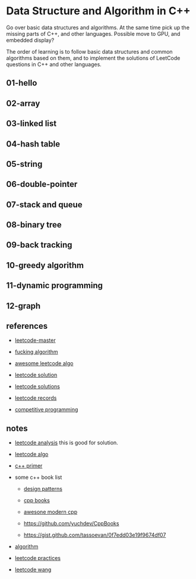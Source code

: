 # Data Structure and Algorithm in C++

Go over basic data structures and algorithms. At the same time pick up the missing parts of C++, and other languages. Possible move to GPU, and embedded display?

The order of learning is to follow basic data structures and common algorithms based on them, and to implement the solutions of LeetCode questions in C++ and other languages.

## 01-hello

## 02-array

## 03-linked list

## 04-hash table

## 05-string

## 06-double-pointer

## 07-stack and queue

## 08-binary tree

## 09-back tracking

## 10-greedy algorithm

## 11-dynamic programming 

## 12-graph


## references

* [leetcode-master](https://github.com/youngyangyang04/leetcode-master)

* [fucking algorithm](https://github.com/labuladong/fucking-algorithm)

* [awesome leetcode algo](https://github.com/hicodebear/awesome-leetcode-algorithm)

* [leetcode solution](https://github.com/doocs/leetcode)

* [leetcode solutions](https://github.com/purvasingh96/My-Leetcode-Solutions)

* [leetcode records](https://github.com/kk140906/leetcode_records)

* [competitive programming](https://github.com/cp-algorithms/cp-algorithms)

## notes

* [leetcode analysis](https://github.com/wisdompeak/LeetCode)
this is good for solution.

* [leetcode algo](https://github.com/doocs/leetcode)

* [c++ primer](https://github.com/pezy/CppPrimer)

* some c++ book list

  * [design patterns](https://github.com/pezy/DesignPatterns)

  * [cpp books](https://github.com/saeed771/cpp_book)

  * [awesone modern cpp](https://github.com/rigtorp/awesome-modern-cpp)

  * https://github.com/yuchdev/CppBooks

  * https://gist.github.com/tassoevan/0f7edd03e19f9674df07

* [algorithm](https://github.com/labuladong/fucking-algorithm)

* [leetcode practices](https://github.com/keineahnung2345/leetcode-cpp-practices)

* [leetcode wang](https://github.com/wind-liang/leetcode)
